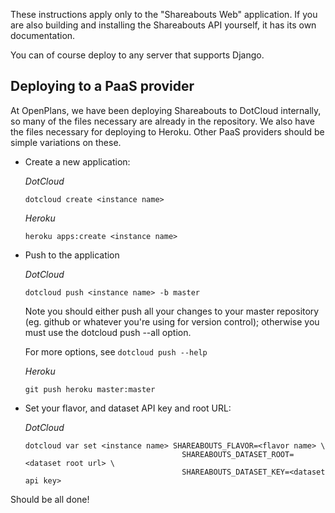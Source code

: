 These instructions apply only to the "Shareabouts Web" application.
If you are also building and installing the Shareabouts API yourself,
it has its own documentation.

You can of course deploy to any server that supports Django.

Deploying to a PaaS provider
----------------------------

At OpenPlans, we have been deploying Shareabouts to DotCloud internally, so many
of the files necessary are already in the repository.  We also have the files
necessary for deploying to Heroku.  Other PaaS providers should be simple
variations on these.

* Create a new application:

  *DotCloud*

      dotcloud create <instance name>

  *Heroku*

      heroku apps:create <instance name>

* Push to the application

  *DotCloud*

      dotcloud push <instance name> -b master

  Note you should either push all your changes to your master
  repository (eg. github or whatever you're using for version
  control);  otherwise you must use the dotcloud push --all option.

  For more options, see `dotcloud push --help`

  *Heroku*

      git push heroku master:master

* Set your flavor, and dataset API key and root URL:

  *DotCloud*

      dotcloud var set <instance name> SHAREABOUTS_FLAVOR=<flavor name> \
	                                     SHAREABOUTS_DATASET_ROOT=<dataset root url> \
	                                     SHAREABOUTS_DATASET_KEY=<dataset api key>

Should be all done!
